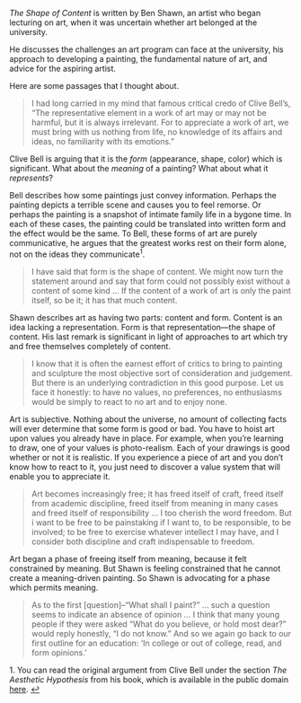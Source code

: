 *The Shape of Content* is written by Ben Shawn, an artist who began lecturing
on art, when it was uncertain whether art belonged at the university.

He discusses the challenges an art program can face at the university, his
approach to developing a painting, the fundamental nature of art, and advice
for the aspiring artist.

Here are some passages that I thought about.

> I had long carried in my mind that famous critical credo of Clive Bell’s,
> “The representative element in a work of art may or may not be harmful, but
> it is always irrelevant. For to appreciate a work of art, we must bring with
> us nothing from life, no knowledge of its affairs and ideas, no familiarity
> with its emotions.”

Clive Bell is arguing that it is the _form_ (appearance, shape, color) which
is significant. What about the *meaning* of a painting? What about what it
*represents*?

Bell describes how some paintings just convey information. Perhaps the
painting depicts a terrible scene and causes you to feel remorse. Or perhaps
the painting is a snapshot of intimate family life in a bygone time. In each
of these cases, the painting could be translated into written form and the
effect would be the same. To Bell, these forms of art are purely
communicative, he argues that the greatest works rest on their form alone, not
on the ideas they communicate<a style="text-decoration:none" id="fn:1" href="#fn:1:defn"><sup>1</sup></a>.

> I have said that form is the shape of content. We might now turn the
> statement around and say that form could not possibly exist without a
> content of some kind … If the content of a work of art is only the paint
> itself, so be it; it has that much content.

Shawn describes art as having two parts: content and form. Content is an idea
lacking a representation. Form is that representation—the shape of content.
His last remark is significant in light of approaches to art which try and
free themselves completely of content.

> I know that it is often the earnest effort of critics to bring to painting
> and sculpture the most objective sort of consideration and judgement. But
> there is an underlying contradiction in this good purpose. Let us face it
> honestly: to have no values, no preferences, no enthusiasms would be simply
> to react to no art and to enjoy none.

Art is subjective. Nothing about the universe, no amount of collecting facts
will ever determine that some form is good or bad. You have to hoist art upon
values you already have in place. For example, when you’re learning to draw,
one of your values is photo-realism. Each of your drawings is good whether or
not it is realistic. If you experience a piece of art and you don’t know how
to react to it, you just need to discover a value system that will enable you
to appreciate it.

> Art becomes increasingly free; it has freed itself of craft, freed itself
> from academic discipline, freed itself from meaning in many cases and freed
> itself of responsibility … I too cherish the word freedom. But i want to
> be free to be painstaking if I want to, to be responsible, to be involved;
> to be free to exercise whatever intellect I may have, and I consider both
> discipline and craft indispensable to freedom.

Art began a phase of freeing itself from meaning, because it felt constrained
by meaning. But Shawn is feeling constrained that he cannot create a
meaning-driven painting. So Shawn is advocating for a phase which permits
meaning.

> As to the first [question]–“What shall I paint?” … such a question seems
> to indicate an absence of opinion … I think that many young people if they
> were asked “What do you believe, or hold most dear?” would reply honestly,
> “I do not know.” And so we again go back to our first outline for an
> education: ‘In college or out of college, read, and form opinions.’

<div class="footnotes">
<p>
    <a id="fn:1:defn">1.</a>
    You can read the original argument from Clive Bell under the section
    <i>The Aesthetic Hypothesis</i> from his book, which is available
    in the public domain <a href="http://www.gutenberg.org/ebooks/16917">here</a>.
    <a href="#fn:1">↩</a>
</p>
</div>
